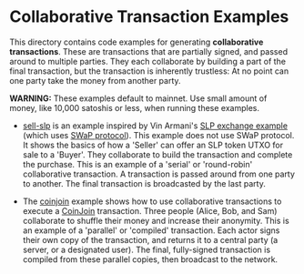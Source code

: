# Collaborative Transaction Examples

This directory contains code examples for generating **collaborative transactions**. These are transactions that are partially signed, and passed around to multiple parties. They each collaborate by building a part of the final transaction, but the transaction is inherently trustless: At no point can one party take the money from another party.

**WARNING:** These examples default to mainnet. Use small amount of money, like 10,000 satoshis or less, when running these examples.

- [sell-slp](./sell-slp) is an example inspired by Vin Armani's [SLP exchange example](https://github.com/vinarmani/swap-bch-js/blob/master/examples/e2e_exchange.js) (which uses [SWaP protocol](https://github.com/vinarmani/swap-protocol)). This example does not use SWaP protocol. It shows the basics of how a 'Seller' can offer an SLP token UTXO for sale to a 'Buyer'. They collaborate to build the transaction and complete the purchase. This is an example of a 'serial' or 'round-robin' collaborative transaction. A transaction is passed around from one party to another. The final transaction is broadcasted by the last party.

- The [coinjoin](./coinjoin) example shows how to use collaborative transactions to execute a [CoinJoin](https://en.bitcoin.it/wiki/CoinJoin) transaction. Three people (Alice, Bob, and Sam) collaborate to shuffle their money and increase their anonymity. This is an example of a 'parallel' or 'compiled' transaction. Each actor signs their own copy of the transaction, and returns it to a central party (a server, or a designated user). The final, fully-signed transaction is compiled from these parallel copies, then broadcast to the network.
